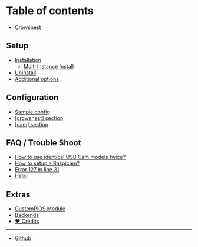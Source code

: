 # Table of contents

* [Crowsnest](README.md)

## Setup

* [Installation](setup/installation/README.md)
  * [Multi Instance Install](setup/installation/multi-instance-install.md)
* [Uninstall](setup/uninstall.md)
* [Additional options](setup/additional-options.md)

## Configuration

* [Sample config](configuration/sample-config.md)
* [\[crowsnest\] section](configuration/crowsnest-section.md)
* [\[cam\] section](configuration/cam-section.md)

## FAQ / Trouble Shoot

* [How to use identical USB Cam models twice?](faq-trouble-shoot/how-to-use-identical-usb-cam-models-twice.md)
* [How to setup a Raspicam?](faq-trouble-shoot/how-to-setup-a-raspicam.md)
* [Error 127 in line 31](faq-trouble-shoot/error-127-in-line-31.md)
* [Help!](faq-trouble-shoot/help.md)

## Extras

* [CustomPIOS Module](extras/custompios-module.md)
* [Backends](extras/backends.md)
* [❤ Credits](extras/credits.md)

***

* [Github](https://github.com/mainsail-crew/crowsnest)
